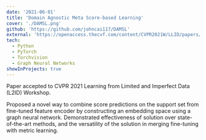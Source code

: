 ```yaml
---
date: '2021-06-01'
title: 'Domain Agnostic Meta Score-based Learning'
cover: './DAMSL.png'
github: 'https://github.com/johncai117/DAMSL'
external: 'https://openaccess.thecvf.com/content/CVPR2021W/LLID/papers/Cai_DAMSL_Domain_Agnostic_Meta_Score-Based_Learning_CVPRW_2021_paper.pdf'
tech:
  - Python
  - PyTorch
  - Torchvision
  - Graph Neural Networks
showInProjects: true
---
```


Paper accepted to CVPR 2021 Learning from Limited and Imperfect Data (L2ID) Workshop.

Proposed a novel way to combine score predictions on the support set from fine-tuned feature encoder by constructing an embedding space using a graph neural network. Demonstrated effectiveness of solution over state-of-the-art methods, and the versatility of the solution in merging fine-tuning with metric learning.
